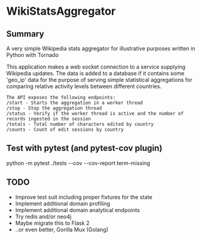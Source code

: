 # WikiStatsAggregator
## Summary
A very simple Wikipedia stats aggregator for illustrative purposes written in Python with Tornado

This application makes a web socket connection to a service supplying Wikipedia updates.
The data is added to a database if it contains some 'geo_ip' data for the purpose of serving 
simple statistical aggregations for comparing relative activity levels between different countries.

    The API exposes the following endpoints:
    /start - Starts the aggregation in a worker thread
    /stop - Stop the aggregation thread
    /status - Verify if the worker thread is active and the number of records ingested in the session
    /totals - Total number of characters edited by country
    /counts - Count of edit sessions by country

## Test with pytest (and pytest-cov plugin)
python -m pytest ./tests --cov --cov-report term-missing

## TODO
* Improve test suit including proper fixtures for the state
* Implement additional domain profiling
* Implement additional domain analytical endpoints
* Try redis and/or neo4j
* Maybe migrate this to Flask 2
* ..or even better, Gorilla Mux (Golang)